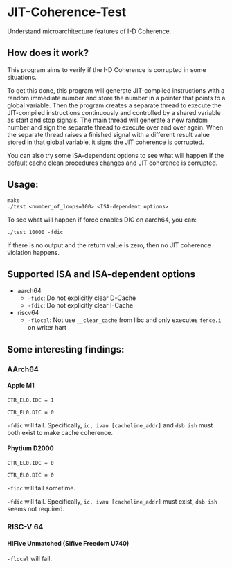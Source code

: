 # JIT-Coherence-Test

Understand microarchitecture features of I-D Coherence.

## How does it work?

This program aims to verify if the I-D Coherence is corrupted in some situations.

To get this done, this program will generate JIT-compiled instructions with a random immediate number and store the number in a pointer that points to a global variable. Then the program creates a separate thread to execute the JIT-compiled instructions continuously and controlled by a shared variable as start and stop signals. The main thread will generate a new random number and sign the separate thread to execute over and over again. When the separate thread raises a finished signal with a different result value stored in that global variable, it signs the JIT coherence is corrupted.

You can also try some ISA-dependent options to see what will happen if the default cache clean procedures changes and JIT coherence is corrupted.

## Usage:

```console
make
./test <number_of_loops=100> <ISA-dependent options>
```

To see what will happen if force enables DIC on aarch64, you can:

```console
./test 10000 -fdic
```

If there is no output and the return value is zero, then no JIT coherence violation happens.

## Supported ISA and ISA-dependent options

- aarch64
    - `-fidc`: Do not explicitly clear D-Cache
    - `-fdic`: Do not explicitly clear I-Cache
- riscv64
    - `-flocal`: Not use `__clear_cache` from libc and only executes `fence.i` on writer hart

## Some interesting findings:

### AArch64

#### Apple M1

`CTR_EL0.IDC = 1`

`CTR_EL0.DIC = 0`

`-fdic` will fail. Specifically, `ic, ivau [cacheline_addr]` and `dsb ish` must both exist to make cache coherence.

#### Phytium D2000

`CTR_EL0.IDC = 0`

`CTR_EL0.DIC = 0`

`-fidc` will fail sometime.

`-fdic` will fail. Specifically, `ic, ivau [cacheline_addr]` must exist, `dsb ish` seems not required.

### RISC-V 64

#### HiFive Unmatched (Sifive Freedom U740)

`-flocal` will fail.
